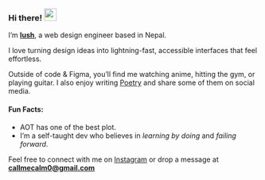 ### Hi there! <img src="https://emojis.slackmojis.com/emojis/images/1536351075/4594/blob-wave.gif" width="25"/>

I’m [**Iush**](), a web design engineer based in Nepal.

I love turning design ideas into lightning-fast, accessible interfaces that feel effortless.

Outside of code & Figma, you’ll find me watching anime, hitting the gym, or playing guitar. I also enjoy writing [Poetry](https://www.tiktok.com/@theonlycalm?_t=ZS-8xufqSTT841&_r=1) and share some of them on social media.

#### Fun Facts:

* AOT has one of the best plot.
* I’m a self-taught dev who believes in *learning by doing* and *failing forward*.

Feel free to connect with me on [Instagram](https://instagram.com/theonlycalm) or drop a message at **callmecalm0@gmail.com**
